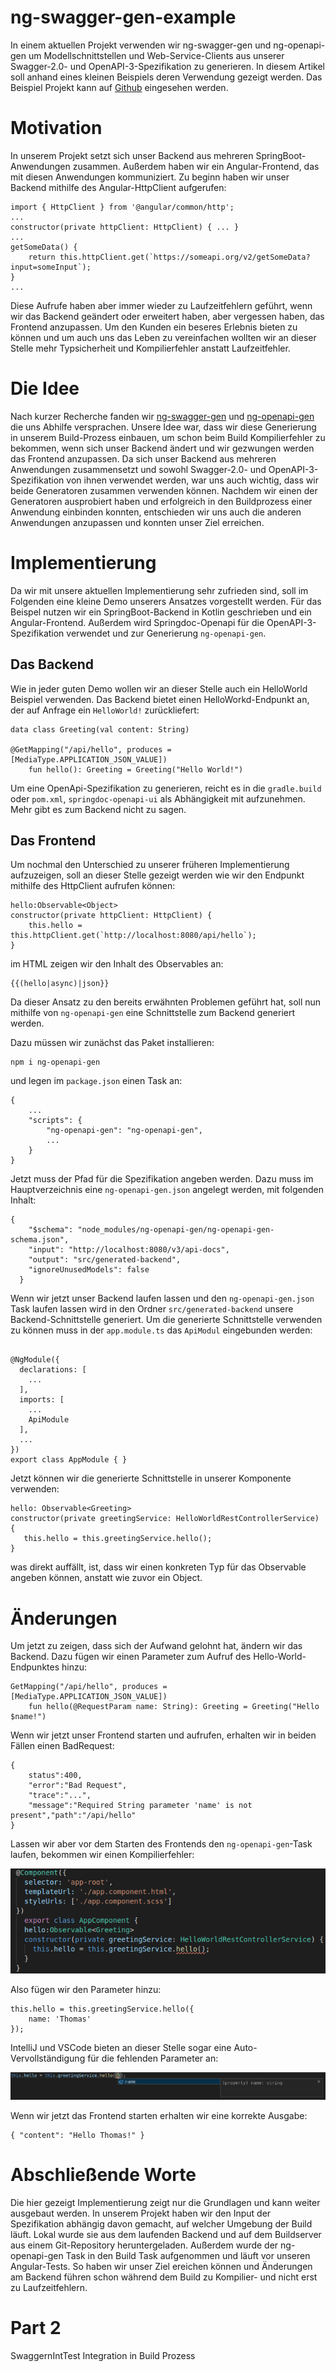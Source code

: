 # ng-swagger-gen-example

In einem aktuellen Projekt verwenden wir ng-swagger-gen und ng-openapi-gen um Modellschnittstellen und Web-Service-Clients aus unserer Swagger-2.0- und OpenAPI-3-Spezifikation zu generieren. In diesem Artikel soll anhand eines kleinen Beispiels deren Verwendung gezeigt werden. Das Beispiel Projekt kann auf [Github](https://github.com/thomcz/ng-swagger-gen-example) eingesehen werden.

# Motivation
In unserem Projekt setzt sich unser Backend aus mehreren SpringBoot-Anwendungen zusammen. Außerdem haben wir ein Angular-Frontend, das mit diesen Anwendungen kommuniziert. Zu beginn haben wir unser Backend mithilfe des Angular-HttpClient aufgerufen:

```
import { HttpClient } from '@angular/common/http';
...
constructor(private httpClient: HttpClient) { ... }
...
getSomeData() {
    return this.httpClient.get(`https://someapi.org/v2/getSomeData?input=someInput`);
}
...
```

Diese Aufrufe haben aber immer wieder zu Laufzeitfehlern geführt, wenn wir das Backend geändert oder erweitert haben, aber vergessen haben, das Frontend anzupassen. Um den Kunden ein beseres Erlebnis bieten zu können und um auch uns das Leben zu vereinfachen wollten wir an dieser Stelle mehr Typsicherheit und Kompilierfehler anstatt Laufzeitfehler.

# Die Idee
Nach kurzer Recherche fanden wir [ng-swagger-gen](https://github.com/cyclosproject/ng-swagger-gen) und [ng-openapi-gen](https://github.com/cyclosproject/ng-openapi-gen) die uns Abhilfe versprachen. Unsere Idee war, dass wir diese Generierung in unserem Build-Prozess einbauen, um schon beim Build Kompilierfehler zu bekommen, wenn sich unser Backend ändert und wir gezwungen werden das Frontend anzupassen. Da sich unser Backend aus mehreren Anwendungen zusammensetzt und sowohl Swagger-2.0- und OpenAPI-3-Spezifikation von ihnen verwendet werden, war uns auch wichtig, dass wir beide Generatoren zusammen verwenden können. Nachdem wir einen der Generatoren ausprobiert haben und erfolgreich in den Buildprozess einer Anwendung einbinden konnten, entschieden wir uns auch die anderen Anwendungen anzupassen und konnten unser Ziel erreichen.

# Implementierung
Da wir mit unsere aktuellen Implementierung sehr zufrieden sind, soll im Folgenden eine kleine Demo unserers Ansatzes vorgestellt werden. Für das Beispel nutzen wir ein SpringBoot-Backend in Kotlin geschrieben und ein Angular-Frontend. Außerdem wird Springdoc-Openapi für die OpenAPI-3-Spezifikation verwendet und zur Generierung ```ng-openapi-gen```.

## Das Backend
Wie in jeder guten Demo wollen wir an dieser Stelle auch ein HelloWorld Beispiel verwenden. Das Backend bietet einen HelloWorkd-Endpunkt an, der auf Anfrage  ein ```HelloWorld!``` zurückliefert:
```
data class Greeting(val content: String)

@GetMapping("/api/hello", produces = [MediaType.APPLICATION_JSON_VALUE])
    fun hello(): Greeting = Greeting("Hello World!")
```
Um eine OpenApi-Spezifikation zu generieren, reicht es in die ```gradle.build``` oder ```pom.xml```, ```springdoc-openapi-ui``` als Abhängigkeit mit aufzunehmen.
Mehr gibt es zum Backend nicht zu sagen.

## Das Frontend
Um nochmal den Unterschied zu unserer früheren Implementierung aufzuzeigen, soll an dieser Stelle gezeigt werden wie wir den Endpunkt mithilfe des HttpClient aufrufen können:
```
hello:Observable<Object>
constructor(private httpClient: HttpClient) { 
    this.hello = this.httpClient.get(`http://localhost:8080/api/hello`);
}
```
im HTML zeigen wir den Inhalt des Observables an:
```
{{(hello|async)|json}}
```
Da dieser Ansatz zu den bereits erwähnten Problemen geführt hat, soll nun mithilfe von ```ng-openapi-gen``` eine Schnittstelle zum Backend generiert werden.

Dazu müssen wir zunächst das Paket installieren:
```
npm i ng-openapi-gen
```

und legen im ```package.json``` einen Task an:

```
{
    ...
    "scripts": {
        "ng-openapi-gen": "ng-openapi-gen",
        ...
    }
}
```
Jetzt muss der Pfad für die Spezifikation angeben werden. Dazu muss im Hauptverzeichnis eine ```ng-openapi-gen.json``` angelegt werden, mit folgenden Inhalt:
```
{
    "$schema": "node_modules/ng-openapi-gen/ng-openapi-gen-schema.json",
    "input": "http://localhost:8080/v3/api-docs",
    "output": "src/generated-backend",
    "ignoreUnusedModels": false
  }
```
Wenn wir jetzt unser Backend laufen lassen und den ```ng-openapi-gen.json``` Task laufen lassen wird in den Ordner ```src/generated-backend``` unsere Backend-Schnittstelle generiert. Um die generierte Schnittstelle verwenden zu können muss in der ```app.module.ts``` das ```ApiModul``` eingebunden werden:
```

@NgModule({
  declarations: [
    ...
  ],
  imports: [
    ...
    ApiModule
  ],
  ...
})
export class AppModule { }
```
Jetzt können wir die generierte Schnittstelle in unserer Komponente verwenden:

```
hello: Observable<Greeting>
constructor(private greetingService: HelloWorldRestControllerService) { 
   this.hello = this.greetingService.hello();
}
```
was direkt auffällt, ist, dass wir einen konkreten Typ für das Observable angeben können, anstatt wie zuvor ein Object.

# Änderungen
Um jetzt zu zeigen, dass sich der Aufwand gelohnt hat, ändern wir das Backend. Dazu fügen wir einen Parameter zum Aufruf des Hello-World-Endpunktes hinzu:
```
GetMapping("/api/hello", produces = [MediaType.APPLICATION_JSON_VALUE])
    fun hello(@RequestParam name: String): Greeting = Greeting("Hello $name!")
```
Wenn wir jetzt unser Frontend starten und aufrufen, erhalten wir in beiden Fällen einen BadRequest:
```
{
    status":400,
    "error":"Bad Request",
    "trace":"...",
    "message":"Required String parameter 'name' is not present","path":"/api/hello"
}
```
Lassen wir aber vor dem Starten des Frontends den ```ng-openapi-gen```-Task laufen, bekommen wir einen Kompilierfehler: 

![kompilierfehler](doc/compile_error.png)

Also fügen wir den Parameter hinzu:
```
this.hello = this.greetingService.hello({
    name: 'Thomas'
});
```
IntelliJ und VSCode bieten an dieser Stelle sogar eine Auto-Vervollständigung für die fehlenden Parameter an:

![autocompletion](doc/parameter_autocompletion.png)

Wenn wir jetzt das Frontend starten erhalten wir eine korrekte Ausgabe:
```
{ "content": "Hello Thomas!" }
```

# Abschließende Worte
Die hier gezeigt Implementierung zeigt nur die Grundlagen und kann weiter ausgebaut werden.
In unserem Projekt haben wir den Input der Spezifikation abhängig davon gemacht, auf welcher Umgebung der Build läuft. Lokal wurde sie aus dem laufenden Backend und auf dem Buildserver aus einem Git-Repository heruntergeladen. Außerdem wurde der ng-openapi-gen Task in den Build Task aufgenommen und läuft vor unseren Angular-Tests. So haben wir unser Ziel ereichen können und Änderungen am Backend führen schon während dem Build zu Kompilier- und nicht erst zu Laufzeitfehlern.

# Part 2 
SwaggernIntTest
Integration in Build Prozess
